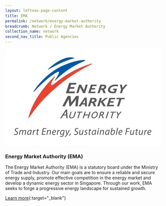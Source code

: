 ```yaml
---
layout: leftnav-page-content
title: EMA
permalink: /network/energy-market-authority
breadcrumb: Network / Energy Market Authority
collection_name: network
second_nav_title: Public Agencies
---
```

<div class="networklogo">
<a href="https://www.ema.gov.sg">
<img src= "/images/partners/EMA_Logo.jpg" alt="1">
</a>
  </div>

<h3>Energy Market Authority (EMA)</h3>

The Energy Market Authority (EMA) is a statutory board under the Ministry of Trade and Industry. Our main goals are to ensure a reliable and secure energy supply, promote effective competition in the energy market and develop a dynamic energy sector in Singapore. Through our work, EMA seeks to forge a progressive energy landscape for sustained growth.

[Learn more](https://www.ema.gov.sg){:target="_blank"}
